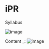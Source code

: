 # iPR

Syllabus

![image](https://user-images.githubusercontent.com/59536110/180279967-30640d17-98b9-4429-9588-5f0ea4d83148.png)

Content _:
![image](https://user-images.githubusercontent.com/59536110/180280637-1ba4d0b1-6468-4d0e-9d43-08dd50035a2e.png)

